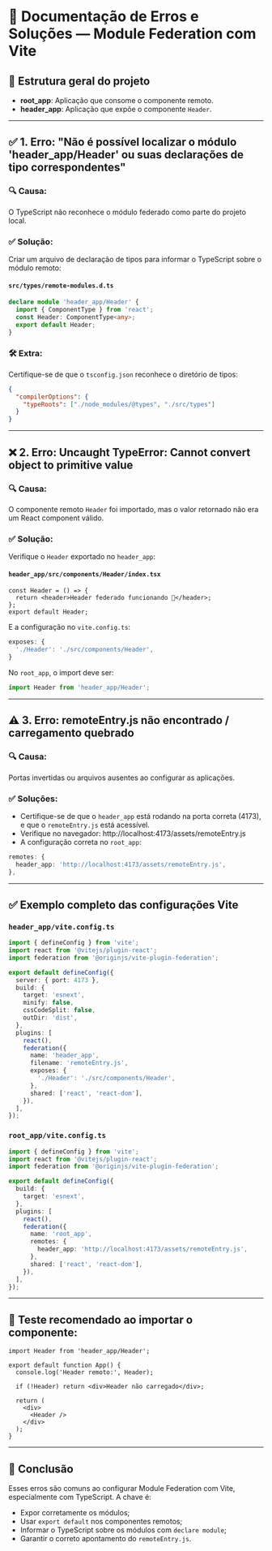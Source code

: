
# 🧩 Documentação de Erros e Soluções — Module Federation com Vite

## 📁 Estrutura geral do projeto

- **root_app**: Aplicação que consome o componente remoto.
- **header_app**: Aplicação que expõe o componente `Header`.

---

## ✅ 1. Erro: "Não é possível localizar o módulo 'header_app/Header' ou suas declarações de tipo correspondentes"

### 🔍 Causa:
O TypeScript não reconhece o módulo federado como parte do projeto local.

### ✅ Solução:
Criar um arquivo de declaração de tipos para informar o TypeScript sobre o módulo remoto:

#### `src/types/remote-modules.d.ts`
```ts
declare module 'header_app/Header' {
  import { ComponentType } from 'react';
  const Header: ComponentType<any>;
  export default Header;
}
```

### 🛠️ Extra:
Certifique-se de que o `tsconfig.json` reconhece o diretório de tipos:
```json
{
  "compilerOptions": {
    "typeRoots": ["./node_modules/@types", "./src/types"]
  }
}
```

---

## ❌ 2. Erro: Uncaught TypeError: Cannot convert object to primitive value

### 🔍 Causa:
O componente remoto `Header` foi importado, mas o valor retornado não era um React component válido.

### ✅ Solução:
Verifique o `Header` exportado no `header_app`:

#### `header_app/src/components/Header/index.tsx`
```tsx
const Header = () => {
  return <header>Header federado funcionando 🎉</header>;
};
export default Header;
```

E a configuração no `vite.config.ts`:
```ts
exposes: {
  './Header': './src/components/Header',
}
```

No `root_app`, o import deve ser:
```ts
import Header from 'header_app/Header';
```

---

## ⚠️ 3. Erro: remoteEntry.js não encontrado / carregamento quebrado

### 🔍 Causa:
Portas invertidas ou arquivos ausentes ao configurar as aplicações.

### ✅ Soluções:
- Certifique-se de que o `header_app` está rodando na porta correta (4173), e que o `remoteEntry.js` está acessível.
- Verifique no navegador: http://localhost:4173/assets/remoteEntry.js
- A configuração correta no `root_app`:
```ts
remotes: {
  header_app: 'http://localhost:4173/assets/remoteEntry.js',
},
```

---

## ✅ Exemplo completo das configurações Vite

### `header_app/vite.config.ts`
```ts
import { defineConfig } from 'vite';
import react from '@vitejs/plugin-react';
import federation from '@originjs/vite-plugin-federation';

export default defineConfig({
  server: { port: 4173 },
  build: {
    target: 'esnext',
    minify: false,
    cssCodeSplit: false,
    outDir: 'dist',
  },
  plugins: [
    react(),
    federation({
      name: 'header_app',
      filename: 'remoteEntry.js',
      exposes: {
        './Header': './src/components/Header',
      },
      shared: ['react', 'react-dom'],
    }),
  ],
});
```

### `root_app/vite.config.ts`
```ts
import { defineConfig } from 'vite';
import react from '@vitejs/plugin-react';
import federation from '@originjs/vite-plugin-federation';

export default defineConfig({
  build: {
    target: 'esnext',
  },
  plugins: [
    react(),
    federation({
      name: 'root_app',
      remotes: {
        header_app: 'http://localhost:4173/assets/remoteEntry.js',
      },
      shared: ['react', 'react-dom'],
    }),
  ],
});
```

---

## 🧪 Teste recomendado ao importar o componente:
```tsx
import Header from 'header_app/Header';

export default function App() {
  console.log('Header remoto:', Header);

  if (!Header) return <div>Header não carregado</div>;

  return (
    <div>
      <Header />
    </div>
  );
}
```

---

## 📌 Conclusão

Esses erros são comuns ao configurar Module Federation com Vite, especialmente com TypeScript. A chave é:

- Expor corretamente os módulos;
- Usar `export default` nos componentes remotos;
- Informar o TypeScript sobre os módulos com `declare module`;
- Garantir o correto apontamento do `remoteEntry.js`.

